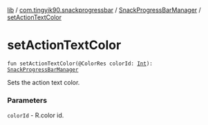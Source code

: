 [lib](../../index.md) / [com.tingyik90.snackprogressbar](../index.md) / [SnackProgressBarManager](index.md) / [setActionTextColor](.)

# setActionTextColor

`fun setActionTextColor(@ColorRes colorId: `[`Int`](https://kotlinlang.org/api/latest/jvm/stdlib/kotlin/-int/index.html)`): `[`SnackProgressBarManager`](index.md)

Sets the action text color.

### Parameters

`colorId` - R.color id.